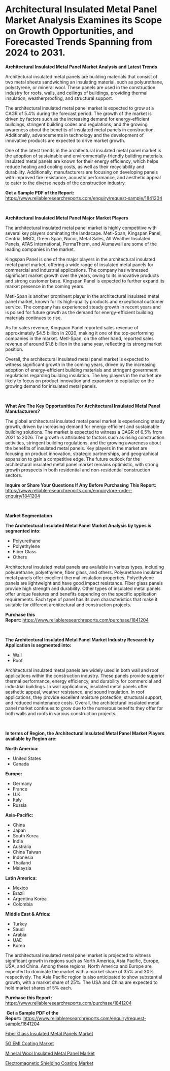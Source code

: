 <p><h1>Architectural Insulated Metal Panel Market Analysis Examines its Scope on Growth Opportunities, and Forecasted Trends Spanning from 2024 to 2031.</h1></p><p><strong>Architectural Insulated Metal Panel Market Analysis and Latest Trends</strong></p>
<p><p>Architectural insulated metal panels are building materials that consist of two metal sheets sandwiching an insulating material, such as polyurethane, polystyrene, or mineral wool. These panels are used in the construction industry for roofs, walls, and ceilings of buildings, providing thermal insulation, weatherproofing, and structural support. </p><p>The architectural insulated metal panel market is expected to grow at a CAGR of 5.4% during the forecast period. The growth of the market is driven by factors such as the increasing demand for energy-efficient buildings, stringent building codes and regulations, and the growing awareness about the benefits of insulated metal panels in construction. Additionally, advancements in technology and the development of innovative products are expected to drive market growth.</p><p>One of the latest trends in the architectural insulated metal panel market is the adoption of sustainable and environmentally-friendly building materials. Insulated metal panels are known for their energy efficiency, which helps reduce heating and cooling costs, as well as their recyclability and durability. Additionally, manufacturers are focusing on developing panels with improved fire resistance, acoustic performance, and aesthetic appeal to cater to the diverse needs of the construction industry.</p></p>
<p><strong>Get a Sample PDF of the Report:&nbsp;</strong> <a href="https://www.reliableresearchreports.com/enquiry/request-sample/1841204">https://www.reliableresearchreports.com/enquiry/request-sample/1841204</a></p>
<p>&nbsp;</p>
<p><strong>Architectural Insulated Metal Panel Major Market Players</strong></p>
<p><p>The architectural insulated metal panel market is highly competitive with several key players dominating the landscape. Metl-Span, Kingspan Panel, Centria, MBCI, Green Span, Nucor, Metal Sales, All Weather Insulated Panels, ATAS International, PermaTherm, and Alumawall are some of the leading companies in the market.</p><p>Kingspan Panel is one of the major players in the architectural insulated metal panel market, offering a wide range of insulated metal panels for commercial and industrial applications. The company has witnessed significant market growth over the years, owing to its innovative products and strong customer base. Kingspan Panel is expected to further expand its market presence in the coming years.</p><p>Metl-Span is another prominent player in the architectural insulated metal panel market, known for its high-quality products and exceptional customer service. The company has experienced steady growth in recent years and is poised for future growth as the demand for energy-efficient building materials continues to rise.</p><p>As for sales revenue, Kingspan Panel reported sales revenue of approximately $4.5 billion in 2020, making it one of the top-performing companies in the market. Metl-Span, on the other hand, reported sales revenue of around $1.8 billion in the same year, reflecting its strong market position.</p><p>Overall, the architectural insulated metal panel market is expected to witness significant growth in the coming years, driven by the increasing adoption of energy-efficient building materials and stringent government regulations regarding building insulation. The key players in the market are likely to focus on product innovation and expansion to capitalize on the growing demand for insulated metal panels.</p></p>
<p>&nbsp;</p>
<p><strong>What Are The Key Opportunities For Architectural Insulated Metal Panel Manufacturers?</strong></p>
<p><p>The global architectural insulated metal panel market is experiencing steady growth, driven by increasing demand for energy-efficient and sustainable building solutions. The market is expected to witness a CAGR of 6.5% from 2021 to 2026. The growth is attributed to factors such as rising construction activities, stringent building regulations, and the growing awareness about the benefits of insulated metal panels. Key players in the market are focusing on product innovation, strategic partnerships, and geographical expansion to gain a competitive edge. The future outlook for the architectural insulated metal panel market remains optimistic, with strong growth prospects in both residential and non-residential construction sectors.</p></p>
<p><strong>Inquire or Share Your Questions If Any Before Purchasing This Report:</strong> <a href="https://www.reliableresearchreports.com/enquiry/pre-order-enquiry/1841204">https://www.reliableresearchreports.com/enquiry/pre-order-enquiry/1841204</a></p>
<p>&nbsp;</p>
<p><strong>Market Segmentation</strong></p>
<p><strong>The Architectural Insulated Metal Panel Market Analysis by types is segmented into:</strong></p>
<p><ul><li>Polyurethane</li><li>Polyethylene</li><li>Fiber Glass</li><li>Others</li></ul></p>
<p><p>Architectural insulated metal panels are available in various types, including polyurethane, polyethylene, fiber glass, and others. Polyurethane insulated metal panels offer excellent thermal insulation properties. Polyethylene panels are lightweight and have good impact resistance. Fiber glass panels provide high strength and durability. Other types of insulated metal panels offer unique features and benefits depending on the specific application requirements. Each type of panel has its own characteristics that make it suitable for different architectural and construction projects.</p></p>
<p><strong>Purchase this Report:&nbsp;</strong><a href="https://www.reliableresearchreports.com/purchase/1841204">https://www.reliableresearchreports.com/purchase/1841204</a></p>
<p>&nbsp;</p>
<p><strong>The Architectural Insulated Metal Panel Market Industry Research by Application is segmented into:</strong></p>
<p><ul><li>Wall</li><li>Roof</li></ul></p>
<p><p>Architectural insulated metal panels are widely used in both wall and roof applications within the construction industry. These panels provide superior thermal performance, energy efficiency, and durability for commercial and industrial buildings. In wall applications, insulated metal panels offer aesthetic appeal, weather resistance, and sound insulation. In roof applications, they provide excellent moisture protection, structural support, and reduced maintenance costs. Overall, the architectural insulated metal panel market continues to grow due to the numerous benefits they offer for both walls and roofs in various construction projects.</p></p>
<p>&nbsp;</p>
<p><strong>In terms of Region, the Architectural Insulated Metal Panel Market Players available by Region are:</strong></p>
<p>
    <p> <strong> North America: </strong>
        <ul>
            <li>United States</li>
            <li>Canada</li>
        </ul>
        </p> 
    <p> <strong> Europe: </strong>
        <ul>
            <li>Germany</li>
            <li>France</li>
            <li>U.K.</li>
            <li>Italy</li>
            <li>Russia</li>
        </ul>
        </p> 
    <p> <strong> Asia-Pacific: </strong>
        <ul>
            <li>China</li>
            <li>Japan</li>
            <li>South Korea</li>
            <li>India</li>
            <li>Australia</li>
            <li>China Taiwan</li>
            <li>Indonesia</li>
            <li>Thailand</li>
            <li>Malaysia</li>
        </ul>
        </p> 
    <p> <strong> Latin America: </strong>
        <ul>
            <li>Mexico</li>
            <li>Brazil</li>
            <li>Argentina Korea</li>
            <li>Colombia</li>
        </ul>
        </p> 
    <p> <strong> Middle East & Africa: </strong>
        <ul>
            <li>Turkey</li>
            <li>Saudi</li>
            <li>Arabia</li>
            <li>UAE</li>
            <li>Korea</li>
        </ul>
    </p>
    </p>
<p><p>The architectural insulated metal panel market is projected to witness significant growth in regions such as North America, Asia Pacific, Europe, USA, and China. Among these regions, North America and Europe are expected to dominate the market with a market share of 35% and 30% respectively. The Asia Pacific region is also anticipated to show substantial growth, with a market share of 25%. The USA and China are expected to hold market shares of 5% each.</p></p>
<p><strong>Purchase this Report: </strong><a href="https://www.reliableresearchreports.com/purchase/1841204">https://www.reliableresearchreports.com/purchase/1841204</a></p>
<p>&nbsp;<strong>Get a Sample PDF of the Report:&nbsp;&nbsp;</strong><a href="https://www.reliableresearchreports.com/enquiry/request-sample/1841204">https://www.reliableresearchreports.com/enquiry/request-sample/1841204</a></p>
<p><strong></strong></p>
<p><p><a href="https://github.com/wwwkeltoum/Market-Research-Report-List-2/blob/main/fiber-glass-insulated-metal-panels-market.md">Fiber Glass Insulated Metal Panels Market</a></p><p><a href="https://issuu.com/reportprime-2/docs/5g-emi-coating-market-size-2030.pptx">5G EMI Coating Market</a></p><p><a href="https://github.com/gamblestampleyjenny50m5sl6/Market-Research-Report-List-1/blob/main/mineral-wool-insulated-metal-panel-market.md">Mineral Wool Insulated Metal Panel Market</a></p><p><a href="https://issuu.com/reportprime-2/docs/electromagnetic-shielding-coating-market-size-2030">Electromagnetic Shielding Coating Market</a></p></p>